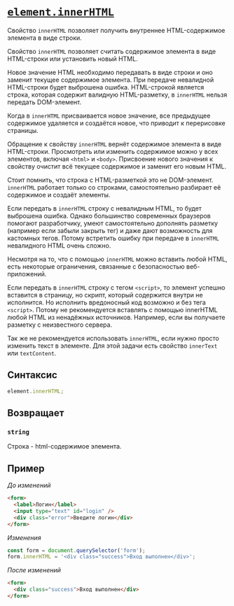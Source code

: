 # [`element.innerHTML`](../index.md)

Свойство `innerHTML` позволяет получить внутреннее HTML-содержимое элемента в виде строки.

Свойство `innerHTML` позволяет считать содержимое элемента в виде HTML-строки или установить новый HTML.

Новое значение HTML необходимо передавать в виде строки и оно заменит текущее содержимое элемента. При передаче невалидной HTML-строки будет выброшена ошибка. HTML-строкой является строка, которая содержит валидную HTML-разметку, в `innerHTML` нельзя передать DOM-элемент.

Когда в `innerHTML` присваивается новое значение, все предыдущее содержимое удаляется и создаётся новое, что приводит к перерисовке страницы.

Обращение к свойству `innerHTML` вернёт содержимое элемента в виде HTML-строки. Просмотреть или изменить содержимое можно у всех элементов, включая `<html>` и `<body>`. Присвоение нового значения к свойству очистит всё текущее содержимое и заменит его новым HTML.

Стоит помнить, что строка с HTML-разметкой это не DOM-элемент. `innerHTML` работает только со строками, самостоятельно разбирает её содержимое и создаёт элементы.

Если передать в `innerHTML` строку с невалидным HTML, то будет выброшена ошибка. Однако большинство современных браузеров помогают разработчику, умеют самостоятельно дополнять разметку (например если забыли закрыть тег) и даже дают возможность для кастомных тегов. Потому встретить ошибку при передаче в `innerHTML` невалидного HTML очень сложно.

Несмотря на то, что с помощью `innerHTML` можно вставить любой HTML, есть некоторые ограничения, связанные с безопасностью веб-приложений.

Если передать в `innerHTML` строку с тегом `<script>`, то элемент успешно вставится в страницу, но скрипт, который содержится внутри не исполнится. Но исполнить вредоносный код возможно и без тега `<script>`. Потому не рекомендуется вставлять с помощью innerHTML любой HTML из ненадёжных источников. Например, если вы получаете разметку с неизвестного сервера.

Так же не рекомендуется использовать `innerHTML`, если нужно просто изменить текст в элементе. Для этой задачи есть свойство `innerText` или `textContent`.

## Синтаксис

```js
element.innerHTML;
```

## Возвращает

### `string`

Строка - html-содержимое элемента.

## Пример

_До изменений_

```html
<form>
  <label>Логин</label>
  <input type="text" id="login" />
  <div class="error">Введите логин</div>
</form>
```

_Изменения_

```js
const form = document.querySelector('form');
form.innerHTML = '<div class="success">Вход выполнен</div>';
```

_После изменений_

```html
<form>
  <div class="success">Вход выполнен</div>
</form>
```
